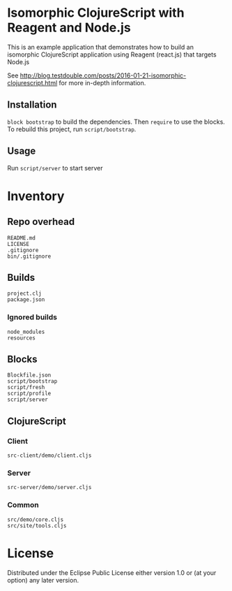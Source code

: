 # Isomorphic ClojureScript with Reagent and Node.js

This is an example application that demonstrates how to build an
isomorphic ClojureScript application using Reagent (react.js) that
targets Node.js

See
http://blog.testdouble.com/posts/2016-01-21-isomorphic-clojurescript.html
for more in-depth information.

## Installation

`block bootstrap` to build the dependencies.  Then `require` to use the
blocks.  To rebuild this project, run `script/bootstrap`.

## Usage

Run `script/server` to start server

# Inventory

## Repo overhead

    README.md
    LICENSE
    .gitignore
    bin/.gitignore

## Builds

    project.clj
    package.json

### Ignored builds

    node_modules
    resources

## Blocks

    Blockfile.json
    script/bootstrap
    script/fresh
    script/profile
    script/server

## ClojureScript

### Client

    src-client/demo/client.cljs

### Server

    src-server/demo/server.cljs

### Common

    src/demo/core.cljs
    src/site/tools.cljs

# License

Distributed under the Eclipse Public License either version 1.0 or (at
your option) any later version.

